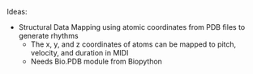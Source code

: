 Ideas:

- Structural Data Mapping using atomic coordinates from PDB files to generate rhythms
    - The x, y, and z coordinates of atoms can be mapped to pitch, velocity, and duration in MIDI
    - Needs Bio.PDB module from Biopython
